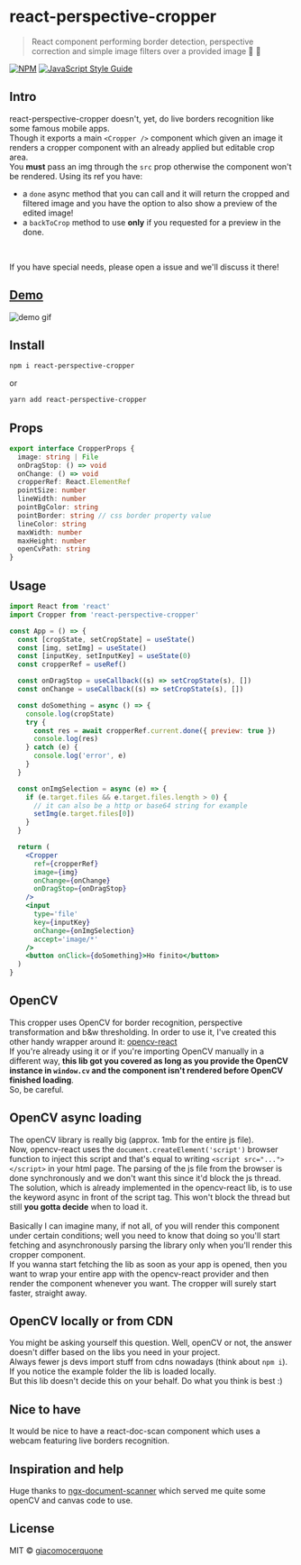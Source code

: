 # react-perspective-cropper

> React component performing border detection, perspective correction and simple image filters over a provided image 📲 📸

[![NPM](https://img.shields.io/npm/v/react-perspective-cropper.svg)](https://www.npmjs.com/package/react-perspective-cropper) [![JavaScript Style Guide](https://img.shields.io/badge/code_style-standard-brightgreen.svg)](https://standardjs.com)

## Intro

react-perspective-cropper doesn't, yet, do live borders recognition like some famous mobile apps.<br />
Though it exports a main `<Cropper />` component which given an image it renders a cropper component with an already applied but editable crop area.<br />
You **must** pass an img through the `src` prop otherwise the component won't be rendered. Using its ref you have:

- a `done` async method that you can call and it will return the cropped and filtered image and you have the option to also show a preview of the edited image!
- a `backToCrop` method to use **only** if you requested for a preview in the done.

<br />

If you have special needs, please open a issue and we'll discuss it there!

## [Demo](https://giacomocerquone.github.io/react-perspective-cropper/)

![demo gif](https://github.com/giacomocerquone/react-perspective-cropper/blob/master/gifs/react-perspective-cropper.gif?raw=true)

## Install

```bash
npm i react-perspective-cropper
```

or

```bash
yarn add react-perspective-cropper
```

## Props

```typescript
export interface CropperProps {
  image: string | File
  onDragStop: () => void
  onChange: () => void
  cropperRef: React.ElementRef
  pointSize: number
  lineWidth: number
  pointBgColor: string
  pointBorder: string // css border property value
  lineColor: string
  maxWidth: number
  maxHeight: number
  openCvPath: string
}
```

## Usage

```jsx
import React from 'react'
import Cropper from 'react-perspective-cropper'

const App = () => {
  const [cropState, setCropState] = useState()
  const [img, setImg] = useState()
  const [inputKey, setInputKey] = useState(0)
  const cropperRef = useRef()

  const onDragStop = useCallback((s) => setCropState(s), [])
  const onChange = useCallback((s) => setCropState(s), [])

  const doSomething = async () => {
    console.log(cropState)
    try {
      const res = await cropperRef.current.done({ preview: true })
      console.log(res)
    } catch (e) {
      console.log('error', e)
    }
  }

  const onImgSelection = async (e) => {
    if (e.target.files && e.target.files.length > 0) {
      // it can also be a http or base64 string for example
      setImg(e.target.files[0])
    }
  }

  return (
    <Cropper
      ref={cropperRef}
      image={img}
      onChange={onChange}
      onDragStop={onDragStop}
    />
    <input
      type='file'
      key={inputKey}
      onChange={onImgSelection}
      accept='image/*'
    />
    <button onClick={doSomething}>Ho finito</button>
  )
}
```

## OpenCV

This cropper uses OpenCV for border recognition, perspective transformation and b&w thresholding. In order to use it, I've created this other handy wrapper around it: [opencv-react](https://github.com/giacomocerquone/opencv-react)<br/>
If you're already using it or if you're importing OpenCV manually in a different way, **this lib got you covered as long as you provide the OpenCV instance in `window.cv` and the component isn't rendered before OpenCV finished loading**. <br/>
So, be careful.

## OpenCV async loading

The openCV library is really big (approx. 1mb for the entire js file).<br/>
Now, opencv-react uses the `document.createElement('script')` browser function to inject this script and that's equal to writing `<script src="..."></script>` in your html page. The parsing of the js file from the browser is done synchronously and we don't want this since it'd block the js thread.<br/>
The solution, which is already implemented in the opencv-react lib, is to use the keyword async in front of the script tag. This won't block the thread but still **you gotta decide** when to load it.<br/><br/>
Basically I can imagine many, if not all, of you will render this component under certain conditions; well you need to know that doing so you'll start fetching and asynchronously parsing the library only when you'll render this cropper component.<br/>
If you wanna start fetching the lib as soon as your app is opened, then you want to wrap your entire app with the opencv-react provider and then render the component whenever you want. The cropper will surely start faster, straight away.

## OpenCV locally or from CDN

You might be asking yourself this question. Well, openCV or not, the answer doesn't differ based on the libs you need in your project.<br/>
Always fewer js devs import stuff from cdns nowadays (think about `npm i`). If you notice the example folder the lib is loaded locally.<br/>
But this lib doesn't decide this on your behalf. Do what you think is best :)

## Nice to have

It would be nice to have a react-doc-scan component which uses a webcam featuring live borders recognition.

## Inspiration and help

Huge thanks to [ngx-document-scanner](https://github.com/roiperlman/ngx-document-scanner) which served me quite some openCV and canvas code to use.

## License

MIT © [giacomocerquone](https://github.com/giacomocerquone)
